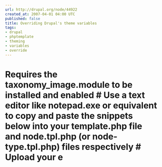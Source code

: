 ```yaml
---
url: http://drupal.org/node/44922
created_at: 2007-04-01 04:00 UTC
published: false
title: Overriding Drupal's theme variables
tags:
- drupal
- phptemplate
- theming
- variables
- override
---
```


# Requires the taxonomy_image.module to be installed and enabled # Use a text editor like notepad.exe or equivalent to copy and paste the snippets below into your template.php file and node.tpl.php (or node-type.tpl.php) files respectively # Upload your e
